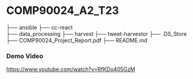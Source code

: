 # COMP90024_A2_T23
├──  ansible 
├──  cc-react    
├──  data_processing
├──  harvest
├──  tweet-harvestor
├──  .DS_Store
├──  COMP90024_Project_Report.pdf
├──  README.md

### Demo Video
https://www.youtube.com/watch?v=RfKDo405GzM
